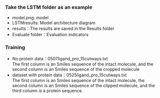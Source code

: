 ### Take the LSTM folder as an example
- model.png: model  
- LSTMresults: Model architecture diagram  
- results：The results are saved in the Results folder    
- Evaluate folder：Evaluation indicators   
###  Training 
  - No protein data：0507ligand_pro_15cutways.txt  
   The first column is an Smiles sequence of the intact molecule, and the second column is an Smiles sequence of the cropped molecule
  - dataset with protein data：0525ligand_pro_15cutways.txt  
  The first column is an Smiles sequence of the intact molecule, the second column is an Smiles sequence of the clipped molecule, and the third column is a protein sequence. 


